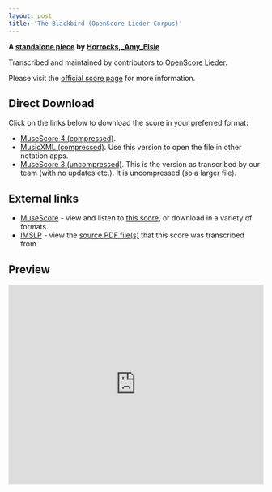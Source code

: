 ```yaml
---
layout: post
title: 'The Blackbird (OpenScore Lieder Corpus)'
---
```


__A [standalone piece](https://fourscoreandmore.org/openscore/lieder/Horrocks,_Amy_Elsie/_/) by [Horrocks,_Amy_Elsie](https://fourscoreandmore.org/openscore/lieder/Horrocks,_Amy_Elsie)__

Transcribed and maintained by contributors to [OpenScore Lieder].

Please visit the [official score page] for more information.

[official score page]: https://musescore.com/openscore-lieder-corpus/scores/6637145
[OpenScore Lieder]: https://musescore.com/openscore-lieder-corpus

## Direct Download

Click on the links below to download the score in your preferred format:
- [MuseScore 4 (compressed)](https://github.com/openscore/lieder/blob/main/scores/Horrocks,_Amy_Elsie/_/The_Blackbird/lc6637145.mscz?raw=true).
- [MusicXML (compressed)](https://github.com/openscore/lieder/blob/main/scores/Horrocks,_Amy_Elsie/_/The_Blackbird/lc6637145.mxl?raw=true). Use this version to open the file in other notation apps.
- [MuseScore 3 (uncompressed)](https://github.com/openscore/lieder/blob/main/scores/Horrocks,_Amy_Elsie/_/The_Blackbird/lc6637145.mscx?raw=true). This is the version as transcribed by our team (with no updates etc.). It is uncompressed (so a larger file).

## External links

- [MuseScore] - view and listen to [this score][MuseScore], or download in a variety of formats.
- [IMSLP] - view the [source PDF file(s)][IMSLP] that this score was transcribed from.

[MuseScore]: https://musescore.com/score/6637145
[IMSLP]: https://imslp.org/wiki/Special:ReverseLookup/605026

## Preview

<iframe width="100%" height="394" src="https://musescore.com/openscore-lieder-corpus/scores/6637145/embed" frameborder="0" allowfullscreen allow="autoplay; fullscreen"></iframe>
